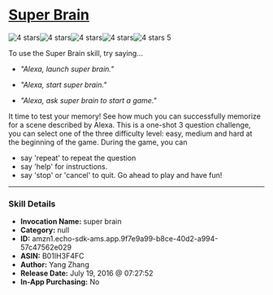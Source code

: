 # [Super Brain](http://alexa.amazon.com/#skills/amzn1.echo-sdk-ams.app.9f7e9a99-b8ce-40d2-a994-57c47562e029)
![4 stars](../../images/ic_star_black_18dp_1x.png)![4 stars](../../images/ic_star_black_18dp_1x.png)![4 stars](../../images/ic_star_black_18dp_1x.png)![4 stars](../../images/ic_star_black_18dp_1x.png)![4 stars](../../images/ic_star_border_black_18dp_1x.png) 5

To use the Super Brain skill, try saying...

* *"Alexa, launch super brain."*

* *"Alexa, start super brain."*

* *"Alexa, ask super brain to start a game."*

It time to test your memory!  See how much you can successfully memorize for a scene described by Alexa. 
This is a one-shot 3 question challenge, you can select one of the three difficulty level: easy, medium and hard at the beginning of the game.
During the game, you can
- say 'repeat' to repeat the question
- say 'help' for instructions. 
- say 'stop' or 'cancel' to quit.
Go ahead to play and have fun!

***

### Skill Details

* **Invocation Name:** super brain
* **Category:** null
* **ID:** amzn1.echo-sdk-ams.app.9f7e9a99-b8ce-40d2-a994-57c47562e029
* **ASIN:** B01IH3F4FC
* **Author:** Yang Zhang
* **Release Date:** July 19, 2016 @ 07:27:52
* **In-App Purchasing:** No
